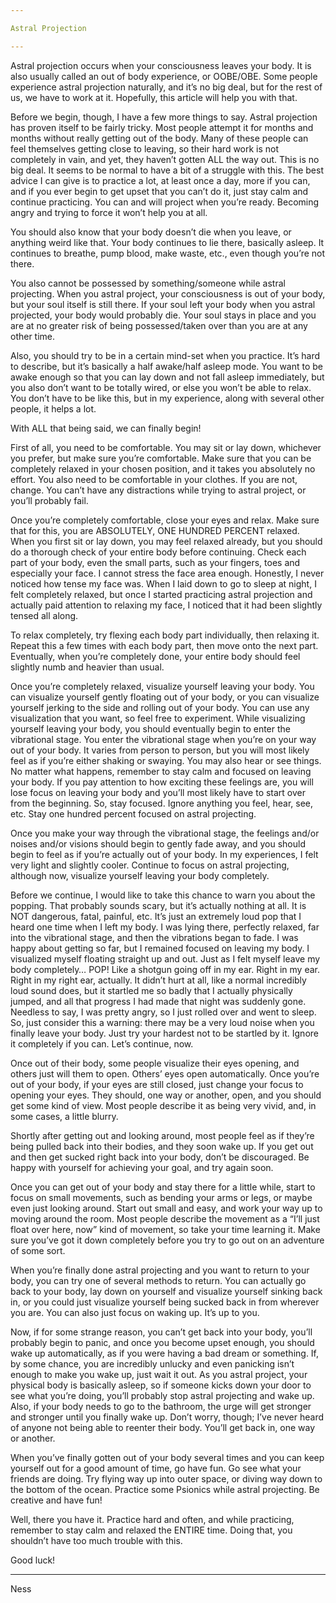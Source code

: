 ```yaml
---

Astral Projection

---
```


Astral projection occurs when your consciousness leaves your body. It is also usually called an out of body experience, or OOBE/OBE. Some people experience astral projection naturally, and it’s no big deal, but for the rest of us, we have to work at it. Hopefully, this article will help you with that.

Before we begin, though, I have a few more things to say. Astral projection has proven itself to be fairly tricky. Most people attempt it for months and months without really getting out of the body. Many of these people can feel themselves getting close to leaving, so their hard work is not completely in vain, and yet, they haven’t gotten ALL the way out. This is no big deal. It seems to be normal to have a bit of a struggle with this. The best advice I can give is to practice a lot, at least once a day, more if you can, and if you ever begin to get upset that you can’t do it, just stay calm and continue practicing. You can and will project when you’re ready. Becoming angry and trying to force it won’t help you at all.

You should also know that your body doesn’t die when you leave, or anything weird like that. Your body continues to lie there, basically asleep. It continues to breathe, pump blood, make waste, etc., even though you’re not there.

You also cannot be possessed by something/someone while astral projecting. When you astral project, your consciousness is out of your body, but your soul itself is still there. If your soul left your body when you astral projected, your body would probably die. Your soul stays in place and you are at no greater risk of being possessed/taken over than you are at any other time.

Also, you should try to be in a certain mind-set when you practice. It’s hard to describe, but it’s basically a half awake/half asleep mode. You want to be awake enough so that you can lay down and not fall asleep immediately, but you also don’t want to be totally wired, or else you won’t be able to relax. You don’t have to be like this, but in my experience, along with several other people, it helps a lot.

With ALL that being said, we can finally begin!

First of all, you need to be comfortable. You may sit or lay down, whichever you prefer, but make sure you’re comfortable. Make sure that you can be completely relaxed in your chosen position, and it takes you absolutely no effort. You also need to be comfortable in your clothes. If you are not, change. You can’t have any distractions while trying to astral project, or you’ll probably fail.

Once you’re completely comfortable, close your eyes and relax. Make sure that for this, you are ABSOLUTELY, ONE HUNDRED PERCENT relaxed. When you first sit or lay down, you may feel relaxed already, but you should do a thorough check of your entire body before continuing. Check each part of your body, even the small parts, such as your fingers, toes and especially your face. I cannot stress the face area enough. Honestly, I never noticed how tense my face was. When I laid down to go to sleep at night, I felt completely relaxed, but once I started practicing astral projection and actually paid attention to relaxing my face, I noticed that it had been slightly tensed all along.

To relax completely, try flexing each body part individually, then relaxing it. Repeat this a few times with each body part, then move onto the next part. Eventually, when you’re completely done, your entire body should feel slightly numb and heavier than usual.

Once you’re completely relaxed, visualize yourself leaving your body. You can visualize yourself gently floating out of your body, or you can visualize yourself jerking to the side and rolling out of your body. You can use any visualization that you want, so feel free to experiment. While visualizing yourself leaving your body, you should eventually begin to enter the vibrational stage. You enter the vibrational stage when you’re on your way out of your body. It varies from person to person, but you will most likely feel as if you’re either shaking or swaying. You may also hear or see things. No matter what happens, remember to stay calm and focused on leaving your body. If you pay attention to how exciting these feelings are, you will lose focus on leaving your body and you’ll most likely have to start over from the beginning. So, stay focused. Ignore anything you feel, hear, see, etc. Stay one hundred percent focused on astral projecting.

Once you make your way through the vibrational stage, the feelings and/or noises and/or visions should begin to gently fade away, and you should begin to feel as if you’re actually out of your body. In my experiences, I felt very light and slightly cooler. Continue to focus on astral projecting, although now, visualize yourself leaving your body completely.

Before we continue, I would like to take this chance to warn you about the popping. That probably sounds scary, but it’s actually nothing at all. It is NOT dangerous, fatal, painful, etc. It’s just an extremely loud pop that I heard one time when I left my body. I was lying there, perfectly relaxed, far into the vibrational stage, and then the vibrations began to fade. I was happy about getting so far, but I remained focused on leaving my body. I visualized myself floating straight up and out. Just as I felt myself leave my body completely… POP! Like a shotgun going off in my ear. Right in my ear. Right in my right ear, actually. It didn’t hurt at all, like a normal incredibly loud sound does, but it startled me so badly that I actually physically jumped, and all that progress I had made that night was suddenly gone. Needless to say, I was pretty angry, so I just rolled over and went to sleep. So, just consider this a warning: there may be a very loud noise when you finally leave your body. Just try your hardest not to be startled by it. Ignore it completely if you can. Let’s continue, now.

Once out of their body, some people visualize their eyes opening, and others just will them to open. Others’ eyes open automatically. Once you’re out of your body, if your eyes are still closed, just change your focus to opening your eyes. They should, one way or another, open, and you should get some kind of view. Most people describe it as being very vivid, and, in some cases, a little blurry.

Shortly after getting out and looking around, most people feel as if they’re being pulled back into their bodies, and they soon wake up. If you get out and then get sucked right back into your body, don’t be discouraged. Be happy with yourself for achieving your goal, and try again soon.

Once you can get out of your body and stay there for a little while, start to focus on small movements, such as bending your arms or legs, or maybe even just looking around. Start out small and easy, and work your way up to moving around the room. Most people describe the movement as a “I’ll just float over here, now” kind of movement, so take your time learning it. Make sure you’ve got it down completely before you try to go out on an adventure of some sort.

When you’re finally done astral projecting and you want to return to your body, you can try one of several methods to return. You can actually go back to your body, lay down on yourself and visualize yourself sinking back in, or you could just visualize yourself being sucked back in from wherever you are. You can also just focus on waking up. It’s up to you.

Now, if for some strange reason, you can’t get back into your body, you’ll probably begin to panic, and once you become upset enough, you should wake up automatically, as if you were having a bad dream or something. If, by some chance, you are incredibly unlucky and even panicking isn’t enough to make you wake up, just wait it out. As you astral project, your physical body is basically asleep, so if someone kicks down your door to see what you’re doing, you’ll probably stop astral projecting and wake up. Also, if your body needs to go to the bathroom, the urge will get stronger and stronger until you finally wake up. Don’t worry, though; I’ve never heard of anyone not being able to reenter their body. You’ll get back in, one way or another.

When you’ve finally gotten out of your body several times and you can keep yourself out for a good amount of time, go have fun. Go see what your friends are doing. Try flying way up into outer space, or diving way down to the bottom of the ocean. Practice some Psionics while astral projecting. Be creative and have fun!

Well, there you have it. Practice hard and often, and while practicing, remember to stay calm and relaxed the ENTIRE time. Doing that, you shouldn’t have too much trouble with this.

Good luck!

---

Ness